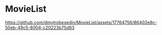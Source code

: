 # MovieList

https://github.com/dmytrobesedin/MovieList/assets/17764756/86402e8c-50eb-49c5-8004-c20223b75d63

